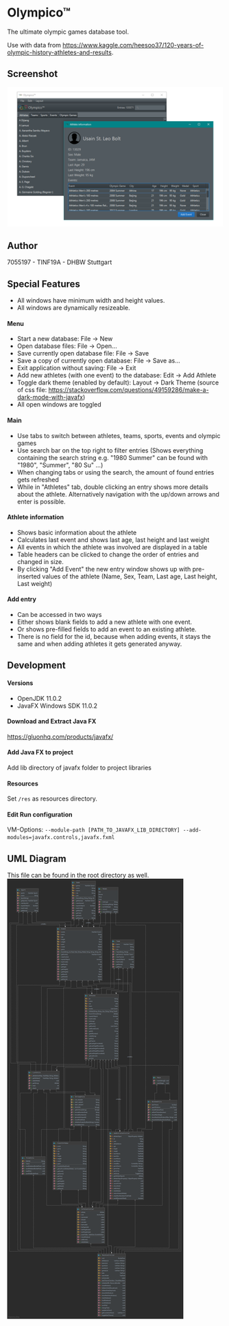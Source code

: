 # Olympico™
The ultimate olympic games database tool.

Use with data from https://www.kaggle.com/heesoo37/120-years-of-olympic-history-athletes-and-results.

## Screenshot
![Screenshot](screenshot.png)

## Author
7055197 - TINF19A - DHBW Stuttgart

## Special Features
- All windows have minimum width and height values.
- All windows are dynamically resizeable.

#### Menu
- Start a new database: File -> New
- Open database files: File -> Open...
- Save currently open database file: File -> Save
- Save a copy of currently open database: File -> Save as...
- Exit application without saving: File -> Exit
- Add new athletes (with one event) to the database: Edit -> Add Athlete
- Toggle dark theme (enabled by default): Layout -> Dark Theme (source of css file: https://stackoverflow.com/questions/49159286/make-a-dark-mode-with-javafx)
- All open windows are toggled

#### Main
- Use tabs to switch between athletes, teams, sports, events and olympic games
- Use search bar on the top right to filter entries (Shows everything containing the search string e.g. "1980 Summer" can be found with "1980", "Summer", "80 Su" ...)
- When changing tabs or using the search, the amount of found entries gets refreshed
- While in "Athletes" tab, double clicking an entry shows more details about the athlete. Alternatively navigation with the up/down arrows and enter is possible.

#### Athlete information
- Shows basic information about the athlete
- Calculates last event and shows last age, last height and last weight
- All events in which the athlete was involved are displayed in a table
- Table headers can be clicked to change the order of entries and changed in size.
- By clicking "Add Event" the new entry window shows up with pre-inserted values of the athlete (Name, Sex, Team, Last age, Last height, Last weight)

#### Add entry
- Can be accessed in two ways
- Either shows blank fields to add a new athlete with one event.
- Or shows pre-filled fields to add an event to an existing athlete.
- There is no field for the id, because when adding events, it stays the same and when adding athletes it gets generated anyway. 

## Development

#### Versions
- OpenJDK 11.0.2
- JavaFX Windows SDK 11.0.2

#### Download and Extract Java FX
https://gluonhq.com/products/javafx/

#### Add Java FX to project
Add lib directory of javafx folder to project libraries

#### Resources
Set `/res` as resources directory.

#### Edit Run configuration
VM-Options:
`--module-path [PATH_TO_JAVAFX_LIB_DIRECTORY] --add-modules=javafx.controls,javafx.fxml`


## UML Diagram
This file can be found in the root directory as well.
![UML Diagram](olympic_diagram.png)
